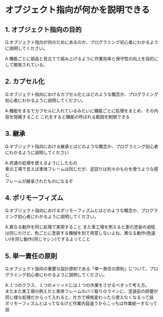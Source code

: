 # オブジェクト指向が何かを説明できる

## 1. オブジェクト指向の目的
Q.オブジェクト指向が何のためにあるのか、プログラミング初心者にわかるように説明してください。  

A.機能ごとに部品と見立てて組み上げるように作業効率と保守性の向上を目的にして開発されている。

## 2. カプセル化
Q.オブジェクト指向におけるカプセル化とはどのような概念か、プログラミング初心者にわかるように説明してください。 

A.機能をまるでカプセルに入れているみたいに機能ごとに処理をまとめ、その内容を隠蔽すること
これをすると機能の呼ばれる範囲を制限できる

## 3. 継承
Q.オブジェクト指向における継承とはどのような概念か、プログラミング初心者にわかるように説明してください  

A.共通の処理を使えるようにしたもの  
車の工場で言えば車体フレームは同じだが、足回りは別々のものを使うような感じ  
フレームが継承されたものになるぞ

## 4. ポリモーフィズム
Q.オブジェクト指向におけるポリモーフィズムとはどのような概念か、プログラミング初心者にわかるように説明してください。  

A.異なる動作を同じ処理で実現すること
また車工場を例えると車の塗装の過程は同じだけど、色ごとに塗装する機械を別で用意しないよね、異なる動作(色違い)を同じ動作(同じマシン)でするよってこと

## 5. 単一責任の原則
Q.オブジェクト指向の重要な設計原則である「単一責任の原則」について、プログラミング初心者にわかるように説明してください。  

A.１つのクラス、１つのメソッドには１つの作業をさせるべきって考え方。  
またまた車工場の例えだと車体フレームのバリ取りのラインに、塗装前の研磨が同じ様な処理だからって入れると、片方で規格変わったら使えなくなるって話
ポリモーフィズムとはってなるけど作業内容違うからこっちは作業統一すなって話